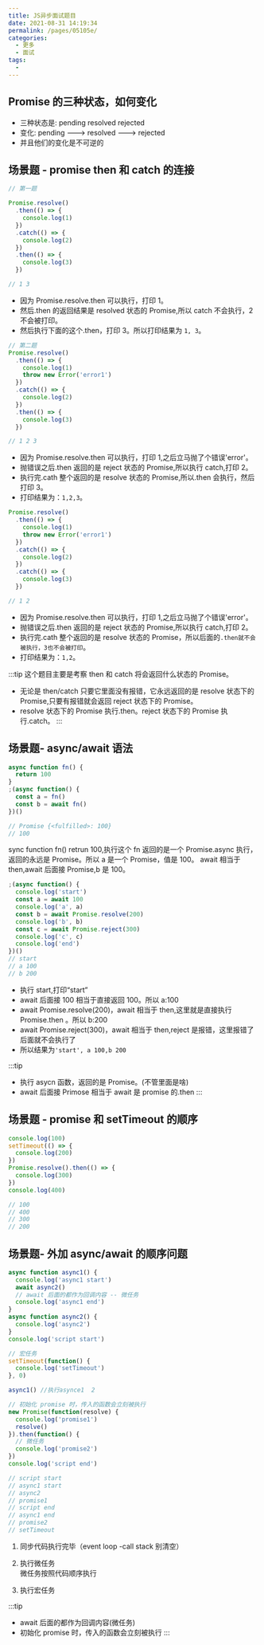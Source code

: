 ```yaml
---
title: JS异步面试题目
date: 2021-08-31 14:19:34
permalink: /pages/05105e/
categories:
  - 更多
  - 面试
tags:
  -
---
```


## Promise 的三种状态，如何变化

- 三种状态是: pending resolved rejected
- 变化: pending ---> resolved ---> rejected
- 并且他们的变化是不可逆的

## 场景题 - promise then 和 catch 的连接

```js
// 第一题

Promise.resolve()
  .then(() => {
    console.log(1)
  })
  .catch(() => {
    console.log(2)
  })
  .then(() => {
    console.log(3)
  })

// 1 3
```

- 因为 Promise.resolve.then 可以执行，打印 1。
- 然后.then 的返回结果是 resolved 状态的 Promise,所以 catch 不会执行，2 不会被打印。
- 然后执行下面的这个.then，打印 3。所以打印结果为 `1, 3`。

```js
// 第二题
Promise.resolve()
  .then(() => {
    console.log(1)
    throw new Error('error1')
  })
  .catch(() => {
    console.log(2)
  })
  .then(() => {
    console.log(3)
  })

// 1 2 3
```

- 因为 Promise.resolve.then 可以执行，打印 1,之后立马抛了个错误'error'。
- 抛错误之后.then 返回的是 reject 状态的 Promise,所以执行 catch,打印 2。
- 执行完.cath 整个返回的是 resolve 状态的 Promise,所以.then 会执行，然后打印 3。
- 打印结果为：`1,2,3`。

```js
Promise.resolve()
  .then(() => {
    console.log(1)
    throw new Error('error1')
  })
  .catch(() => {
    console.log(2)
  })
  .catch(() => {
    console.log(3)
  })

// 1 2
```

- 因为 Promise.resolve.then 可以执行，打印 1,之后立马抛了个错误'error'。
- 抛错误之后.then 返回的是 reject 状态的 Promise,所以执行 catch,打印 2。
- 执行完.cath 整个返回的是 resolve 状态的 Promise，所以后面的`.then就不会被执行，3也不会被打印`。
- 打印结果为：`1,2`。

:::tip
这个题目主要是考察 then 和 catch 将会返回什么状态的 Promise。

- 无论是 then/catch 只要它里面没有报错，它永远返回的是 resolve 状态下的 Promise,只要有报错就会返回 reject 状态下的 Promise。
- resolve 状态下的 Promise 执行.then。reject 状态下的 Promise 执行.catch。
  :::

## 场景题- async/await 语法

```js
async function fn() {
  return 100
}
;(async function() {
  const a = fn()
  const b = await fn()
})()

// Promise {<fulfilled>: 100}
// 100
```

sync function fn() retrun 100,执行这个 fn 返回的是一个 Promise.async 执行，返回的永远是 Promise。所以 a 是一个 Promise，值是 100。
await 相当于 then,await 后面接 Promise,b 是 100。

```js
;(async function() {
  console.log('start')
  const a = await 100
  console.log('a', a)
  const b = await Promise.resolve(200)
  console.log('b', b)
  const c = await Promise.reject(300)
  console.log('c', c)
  console.log('end')
})()
// start
// a 100
// b 200
```

- 执行 start,打印“start”
- await 后面接 100 相当于直接返回 100。所以 a:100
- await Promise.resolve(200)，await 相当于 then,这里就是直接执行 Promise.then 。所以 b:200
- await Promise.reject(300)，await 相当于 then,reject 是报错，这里报错了后面就不会执行了
- 所以结果为`'start', a 100,b 200`

:::tip

- 执行 asycn 函数，返回的是 Promise。(不管里面是啥)
- await 后面接 Primose 相当于 await 是 promise 的.then
  :::

## 场景题 - promise 和 setTimeout 的顺序

```js
console.log(100)
setTimeout(() => {
  console.log(200)
})
Promise.resolve().then(() => {
  console.log(300)
})
console.log(400)

// 100
// 400
// 300
// 200
```

## 场景题- 外加 async/await 的顺序问题

```js
async function async1() {
  console.log('async1 start')
  await async2()
  // await 后面的都作为回调内容 -- 微任务
  console.log('async1 end')
}
async function async2() {
  console.log('async2')
}
console.log('script start')

// 宏任务
setTimeout(function() {
  console.log('setTimeout')
}, 0)

async1() //执行asynce1  2

// 初始化 promise 时，传入的函数会立刻被执行
new Promise(function(resolve) {
  console.log('promise1')
  resolve()
}).then(function() {
  // 微任务
  console.log('promise2')
})
console.log('script end')

// script start
// async1 start
// async2
// promise1
// script end
// async1 end
// promise2
// setTimeout
```

1. 同步代码执行完毕（event loop -call stack 别清空）
2. 执行微任务  
   微任务按照代码顺序执行

3. 执行宏任务

:::tip

- await 后面的都作为回调内容(微任务)
- 初始化 promise 时，传入的函数会立刻被执行
  :::

```js
```
